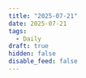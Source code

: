 ```yaml
---
title: "2025-07-21"
date: 2025-07-21
tags:
  - Daily
draft: true
hidden: false
disable_feed: false
---
```


